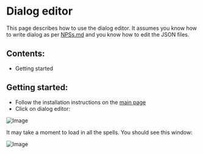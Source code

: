 # Dialog editor

This page describes how to use the dialog editor. It assumes you know how to write dialog as per [NPSs.md](https://github.com/CleverRaven/Cataclysm-DDA/blob/master/doc/NPCs.md) and you know how to edit the JSON files.


## Contents:
- Getting started



## Getting started:

- Follow the installation instructions on the [main page](https://github.com/snipercup/CDDA-Content-Manager)
- Click on dialog editor:

![Image](https://i.imgur.com/LA9kF3J.png?1)


It may take a moment to load in all the spells. You should see this window:

![Image](https://i.imgur.com/lg9Lels.png)


